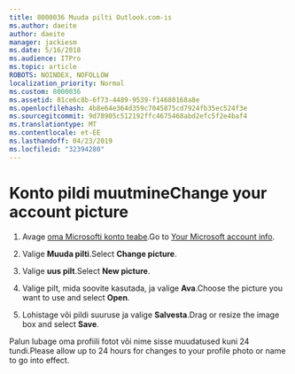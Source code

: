 ```yaml
---
title: 8000036 Muuda pilti Outlook.com-is
ms.author: daeite
author: daeite
manager: jackiesm
ms.date: 5/16/2018
ms.audience: ITPro
ms.topic: article
ROBOTS: NOINDEX, NOFOLLOW
localization_priority: Normal
ms.custom: 8000036
ms.assetid: 81ce6c8b-6f73-4489-9539-f14680168a8e
ms.openlocfilehash: 4b8e64e364d359c7045875cd7924fb35ec524f3e
ms.sourcegitcommit: 9d78905c512192ffc4675468abd2efc5f2e4baf4
ms.translationtype: MT
ms.contentlocale: et-EE
ms.lasthandoff: 04/23/2019
ms.locfileid: "32394280"
---
```

# <a name="change-your-account-picture"></a><span data-ttu-id="91649-102">Konto pildi muutmine</span><span class="sxs-lookup"><span data-stu-id="91649-102">Change your account picture</span></span>

1. <span data-ttu-id="91649-103">Avage [oma Microsofti konto teabe](https://go.microsoft.com/fwlink/p/?linkid=860841).</span><span class="sxs-lookup"><span data-stu-id="91649-103">Go to [Your Microsoft account info](https://go.microsoft.com/fwlink/p/?linkid=860841).</span></span>
    
2. <span data-ttu-id="91649-104">Valige **Muuda pilti**.</span><span class="sxs-lookup"><span data-stu-id="91649-104">Select **Change picture**.</span></span> 
    
3. <span data-ttu-id="91649-105">Valige **uus pilt**.</span><span class="sxs-lookup"><span data-stu-id="91649-105">Select **New picture**.</span></span> 
    
4. <span data-ttu-id="91649-106">Valige pilt, mida soovite kasutada, ja valige **Ava**.</span><span class="sxs-lookup"><span data-stu-id="91649-106">Choose the picture you want to use and select **Open**.</span></span> 
    
5. <span data-ttu-id="91649-107">Lohistage või pildi suuruse ja valige **Salvesta**.</span><span class="sxs-lookup"><span data-stu-id="91649-107">Drag or resize the image box and select **Save**.</span></span> 
    
<span data-ttu-id="91649-108">Palun lubage oma profiili fotot või nime sisse muudatused kuni 24 tundi.</span><span class="sxs-lookup"><span data-stu-id="91649-108">Please allow up to 24 hours for changes to your profile photo or name to go into effect.</span></span>
  


